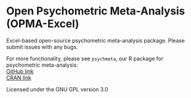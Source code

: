 # Open Psychometric Meta-Analysis (OPMA-Excel)

Excel-based open-source psychometric meta-analysis package. Please submit issues with any bugs.

For more functionality, please see `psychmeta`, our R package for psychometric meta-analysis:  
[GitHub link](https://github.com/jadahlke/psychmeta)  
[CRAN link](http://cran.r-project.org/package=psychmeta)

Licensed under the GNU GPL version 3.0
